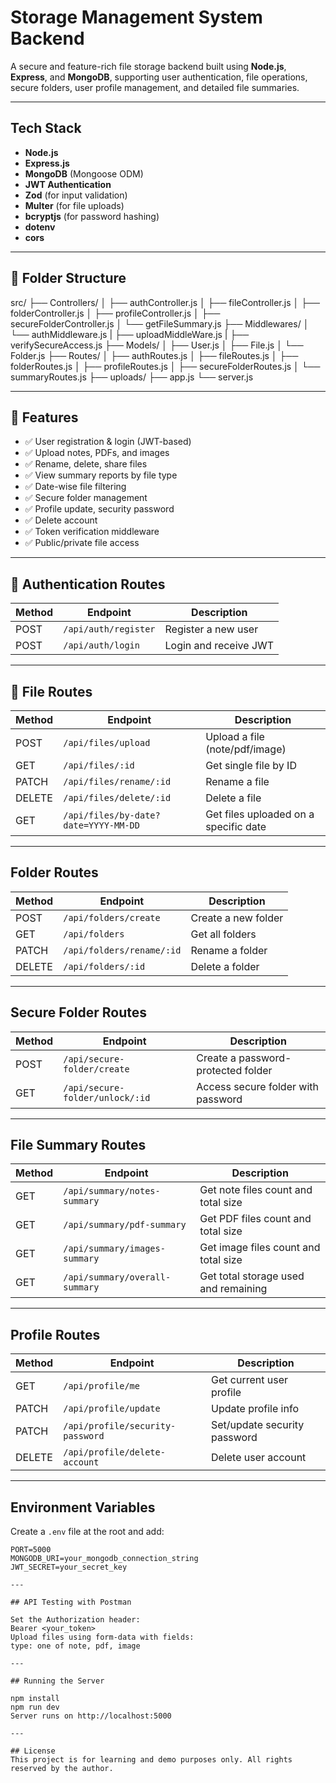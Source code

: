 #  Storage Management System Backend

A secure and feature-rich file storage backend built using **Node.js**, **Express**, and **MongoDB**, supporting user authentication, file operations, secure folders, user profile management, and detailed file summaries.

---

##  Tech Stack

- **Node.js**
- **Express.js**
- **MongoDB** (Mongoose ODM)
- **JWT Authentication**
- **Zod** (for input validation)
- **Multer** (for file uploads)
- **bcryptjs** (for password hashing)
- **dotenv**
- **cors**

---

## 📁 Folder Structure

src/
├── Controllers/
│ ├── authController.js
│ ├── fileController.js
│ ├── folderController.js
│ ├── profileController.js
│ ├── secureFolderController.js
│ └── getFileSummary.js
├── Middlewares/
│ └── authMiddleware.js
| ├── uploadMiddleWare.js
| ├── verifySecureAccess.js
├── Models/
│ ├── User.js
│ ├── File.js
│ └── Folder.js
├── Routes/
│ ├── authRoutes.js
│ ├── fileRoutes.js
│ ├── folderRoutes.js
│ ├── profileRoutes.js
│ ├── secureFolderRoutes.js
│ └── summaryRoutes.js
├── uploads/
├── app.js
└── server.js


---

## 🧠 Features

- ✅ User registration & login (JWT-based)
- ✅ Upload notes, PDFs, and images
- ✅ Rename, delete, share files
- ✅ View summary reports by file type
- ✅ Date-wise file filtering
- ✅ Secure folder management
- ✅ Profile update, security password
- ✅ Delete account
- ✅ Token verification middleware
- ✅ Public/private file access

---

## 🔐 Authentication Routes

| Method | Endpoint              | Description                  |
|--------|-----------------------|------------------------------|
| POST   | `/api/auth/register`  | Register a new user          |
| POST   | `/api/auth/login`     | Login and receive JWT        |

---

## 📄 File Routes

| Method | Endpoint                 | Description                         |
|--------|--------------------------|-------------------------------------|
| POST   | `/api/files/upload`      | Upload a file (note/pdf/image)      |
| GET    | `/api/files/:id`         | Get single file by ID               |
| PATCH  | `/api/files/rename/:id`  | Rename a file                       |
| DELETE | `/api/files/delete/:id`  | Delete a file                       |
| GET    | `/api/files/by-date?date=YYYY-MM-DD` | Get files uploaded on a specific date |

---

##  Folder Routes

| Method | Endpoint                 | Description                 |
|--------|--------------------------|-----------------------------|
| POST   | `/api/folders/create`    | Create a new folder         |
| GET    | `/api/folders`           | Get all folders             |
| PATCH  | `/api/folders/rename/:id`| Rename a folder             |
| DELETE | `/api/folders/:id`       | Delete a folder             |

---

##  Secure Folder Routes

| Method | Endpoint                            | Description                          |
|--------|-------------------------------------|--------------------------------------|
| POST   | `/api/secure-folder/create`         | Create a password-protected folder   |
| GET    | `/api/secure-folder/unlock/:id`     | Access secure folder with password   |

---

##  File Summary Routes

| Method | Endpoint                        | Description                                  |
|--------|----------------------------------|----------------------------------------------|
| GET    | `/api/summary/notes-summary`     | Get note files count and total size          |
| GET    | `/api/summary/pdf-summary`       | Get PDF files count and total size           |
| GET    | `/api/summary/images-summary`    | Get image files count and total size         |
| GET    | `/api/summary/overall-summary`   | Get total storage used and remaining         |

---

##  Profile Routes

| Method | Endpoint                                | Description                          |
|--------|------------------------------------------|--------------------------------------|
| GET    | `/api/profile/me`                        | Get current user profile             |
| PATCH  | `/api/profile/update`                    | Update profile info                  |
| PATCH  | `/api/profile/security-password`         | Set/update security password         |
| DELETE | `/api/profile/delete-account`            | Delete user account                  |

---

##  Environment Variables

Create a `.env` file at the root and add:

```env
PORT=5000
MONGODB_URI=your_mongodb_connection_string
JWT_SECRET=your_secret_key

---

## API Testing with Postman

Set the Authorization header:
Bearer <your_token>
Upload files using form-data with fields:
type: one of note, pdf, image

---

## Running the Server

npm install
npm run dev
Server runs on http://localhost:5000

---

## License
This project is for learning and demo purposes only. All rights reserved by the author.

